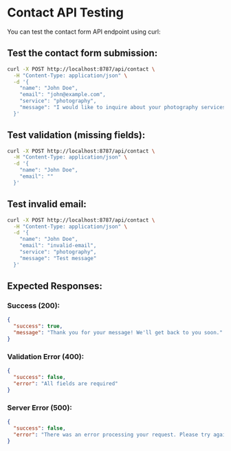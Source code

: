# Contact API Testing

You can test the contact form API endpoint using curl:

## Test the contact form submission:

```bash
curl -X POST http://localhost:8787/api/contact \
  -H "Content-Type: application/json" \
  -d '{
    "name": "John Doe",
    "email": "john@example.com",
    "service": "photography",
    "message": "I would like to inquire about your photography services."
  }'
```

## Test validation (missing fields):

```bash
curl -X POST http://localhost:8787/api/contact \
  -H "Content-Type: application/json" \
  -d '{
    "name": "John Doe",
    "email": ""
  }'
```

## Test invalid email:

```bash
curl -X POST http://localhost:8787/api/contact \
  -H "Content-Type: application/json" \
  -d '{
    "name": "John Doe",
    "email": "invalid-email",
    "service": "photography",
    "message": "Test message"
  }'
```

## Expected Responses:

### Success (200):

```json
{
  "success": true,
  "message": "Thank you for your message! We'll get back to you soon."
}
```

### Validation Error (400):

```json
{
  "success": false,
  "error": "All fields are required"
}
```

### Server Error (500):

```json
{
  "success": false,
  "error": "There was an error processing your request. Please try again."
}
```
